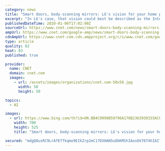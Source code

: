 ```yaml
---
category: news
title: "Smart doors, body-scanning mirrors: LG's vision for your home puts AI everywhere"
excerpt: "In LG's case, that vision could best be described as the Internet of Things on steroids, all driven by the continued evolution of artificial intelligence. \"I believe that this vision of AI innovation is meaningful because it enables us and encourages us to come up with more daring and innovative ideas for the future,\" said LG Electronics ..."
publishedDateTime: 2020-01-06T17:02:00Z
sourceUrl: https://www.cnet.com/news/smart-doors-body-scanning-mirrors-lgs-vision-for-your-home-puts-ai-everywhere/
ampUrl: https://www.cnet.com/google-amp/news/smart-doors-body-scanning-mirrors-lgs-vision-for-your-home-puts-ai-everywhere/
cdnAmpUrl: https://www-cnet-com.cdn.ampproject.org/c/s/www.cnet.com/google-amp/news/smart-doors-body-scanning-mirrors-lgs-vision-for-your-home-puts-ai-everywhere/
type: article
quality: 82
heat: 83
published: true

provider:
  name: CNET
  domain: cnet.com
  images:
    - url: /assets/images/organizations/cnet.com-50x50.jpg
      width: 50
      height: 50

topics:
  - AI

images:
  - url: https://www.bing.com/th?id=ON.BB4C8998B59796A176B2363930155ACF
    width: 700
    height: 525
    title: "Smart doors, body-scanning mirrors: LG's vision for your home puts AI everywhere"

secured: "mdgQ8usRC9LrAfEfTkqmo9EIkZrp2mC17DXHAN5uObKMShIAos6kT6T4hIAITumDUsYTnV/dkVEyf6QVl563Gubcf8SvwKhWg/qNo4i40TVft98KWjtmBKD8xwJy2D2Z3gzC/8BzBsmE8JYjleErkOSAJj/y6pZVCNGgSDuWMmz35Rzp4UEZxXopvP1tNKAhWE8zBh+1eroHOpFX/vggxKES8y07iYHC1Hm/kjYHl92hsqqAH3QBiiAmYQpGwwWyFlWbZZNpss6kuwvaDUpNyQ==;QCOlvy2nryltlKZv2vuzXw=="
---
```


